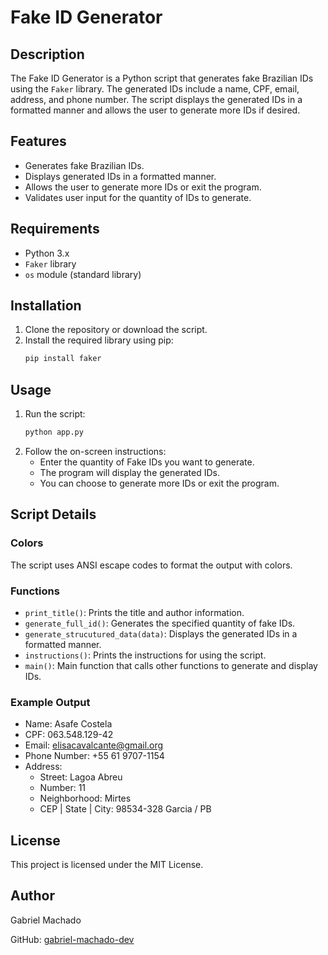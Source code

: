 # Fake ID Generator

## Description
The Fake ID Generator is a Python script that generates fake Brazilian IDs using the `Faker` library. The generated IDs include a name, CPF, email, address, and phone number. The script displays the generated IDs in a formatted manner and allows the user to generate more IDs if desired.

## Features
- Generates fake Brazilian IDs.
- Displays generated IDs in a formatted manner.
- Allows the user to generate more IDs or exit the program.
- Validates user input for the quantity of IDs to generate.

## Requirements
- Python 3.x
- `Faker` library
- `os` module (standard library)

## Installation
1. Clone the repository or download the script.
2. Install the required library using pip:
    ```sh
    pip install faker
    ```

## Usage
1. Run the script:
    ```sh
    python app.py
    ```
2. Follow the on-screen instructions:
    - Enter the quantity of Fake IDs you want to generate.
    - The program will display the generated IDs.
    - You can choose to generate more IDs or exit the program.

## Script Details

### Colors
The script uses ANSI escape codes to format the output with colors.

### Functions
- `print_title()`: Prints the title and author information.
- `generate_full_id()`: Generates the specified quantity of fake IDs.
- `generate_strucutured_data(data)`: Displays the generated IDs in a formatted manner.
- `instructions()`: Prints the instructions for using the script.
- `main()`: Main function that calls other functions to generate and display IDs.

### Example Output

- Name: Asafe Costela
- CPF: 063.548.129-42
- Email: elisacavalcante@gmail.org
- Phone Number: +55 61 9707-1154
- Address: 
    -  Street: Lagoa Abreu
    -  Number:  11
    -  Neighborhood:  Mirtes
    -  CEP | State | City:  98534-328 Garcia / PB



## License
This project is licensed under the MIT License.

## Author
Gabriel Machado

GitHub: [gabriel-machado-dev](https://github.com/gabriel-machado-dev)
